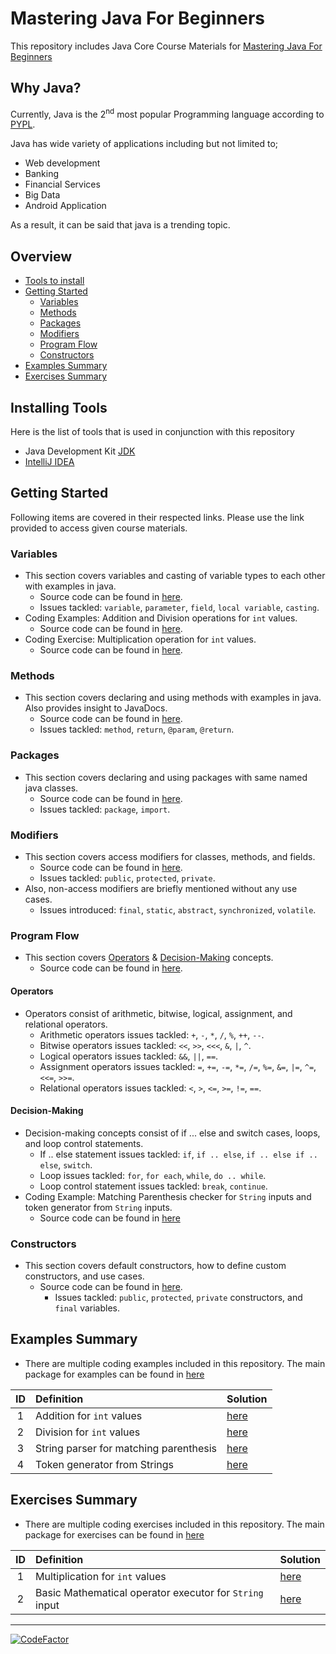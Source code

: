 # Mastering Java For Beginners
This repository includes Java Core Course Materials for [Mastering Java For Beginners](https://www.udemy.com/course/draft/3554715/learn/lecture/22985404/?instructorPreviewMode=student_v4#content)  

## Why Java?
Currently, Java is the 2<sup>nd</sup> most popular Programming language according to [PYPL](https://pypl.github.io/PYPL.html). 

Java has wide variety of applications including but not limited to;
  * Web development
  * Banking
  * Financial Services
  * Big Data
  * Android Application

As a result, it can be said that java is a trending topic. 

## Overview
  - [Tools to install](#installing-tools)
  - [Getting Started](#getting-started)
    - [Variables](#variables)
    - [Methods](#methods)
    - [Packages](#packages)
    - [Modifiers](#modifiers)
    - [Program Flow](#program-flow)
    - [Constructors](#constructors)
  - [Examples Summary](#examples-summary)
  - [Exercises Summary](#exercises-summary)

## Installing Tools
Here is the list of tools that is used in conjunction with this repository
  * Java Development Kit [JDK](https://www.oracle.com/java/technologies/javase-downloads.html)
  * [IntelliJ IDEA](https://www.jetbrains.com/idea/)
  
## Getting Started
Following items are covered in their respected links. Please use the link provided to access given course materials.

### Variables
* This section covers variables and casting of variable types to each other with examples in java. 
  * Source code can be found in [here](https://github.com/Umit-Soylu/Mastering-Java-For-Beginners/tree/Variables).
  * Issues tackled: `variable`, `parameter`, `field`, `local variable`, `casting`.
* Coding Examples: Addition and Division operations for `int` values. 
  * Source code can be found in [here](https://github.com/Umit-Soylu/Mastering-Java-For-Beginners/tree/Examples).
* Coding Exercise: Multiplication operation for `int` values.
  * Source code can be found in [here](https://github.com/Umit-Soylu/Mastering-Java-For-Beginners/tree/Exercises).
  
### Methods
* This section covers declaring and using methods with examples in java. Also provides insight to JavaDocs.  
  * Source code can be found in [here](https://github.com/Umit-Soylu/Mastering-Java-For-Beginners/tree/Methods).
  * Issues tackled: `method`, `return`, `@param`, `@return`.
 
### Packages
* This section covers declaring and using packages with same named java classes.  
  * Source code can be found in [here](https://github.com/Umit-Soylu/Mastering-Java-For-Beginners/tree/Packages).
  * Issues tackled: `package`, `import`.

### Modifiers
* This section covers access modifiers for classes, methods, and fields.
    * Source code can be found in [here](https://github.com/Umit-Soylu/Mastering-Java-For-Beginners/tree/Modifiers).
    * Issues tackled: `public`, `protected`, `private`.
* Also, non-access modifiers are briefly mentioned without any use cases. 
    * Issues introduced: `final`, `static`, `abstract`, `synchronized`, `volatile`.

### Program Flow
* This section covers [Operators](#operators) & [Decision-Making](#decision-making) concepts.
  * Source code can be found in [here](https://github.com/Umit-Soylu/Mastering-Java-For-Beginners/tree/program_flow).

#### Operators
* Operators consist of arithmetic, bitwise, logical, assignment, and relational operators. 
    * Arithmetic operators issues tackled: `+`, `-`, `*`, `/`, `%`, `++`, `--`.
    * Bitwise operators issues tackled: `<<`, `>>`, `<<<`, `&`, `|`, `^`.
    * Logical operators issues tackled: `&&`, `||`, `==`.
    * Assignment operators issues tackled: `=`, `+=`, `-=`, `*=`, `/=`, `%=`, `&=`, `|=`, `^=`, `<<=`, `>>=`.
    * Relational operators issues tackled: `<`, `>`, `<=`, `>=`, `!=`, `==`.

#### Decision-Making
* Decision-making concepts consist of if ... else and switch cases, loops, and loop control statements.
    * If .. else statement issues tackled: `if`, `if .. else`, `if .. else if .. else`, `switch`.
    * Loop issues tackled: `for`, `for each`, `while`, `do .. while`.
    * Loop control statement issues tackled: `break`, `continue`.
* Coding Example: Matching Parenthesis checker for `String` inputs and token generator from `String` inputs.
    * Source code can be found in [here](https://github.com/Umit-Soylu/Mastering-Java-For-Beginners/blob/master/src/main/java/com/compiled_with_no_errors/examples/string_parsers/ParseStrings.java)
    
### Constructors
* This section covers default constructors, how to define custom constructors, and use cases.
  * Source code can be found in [here](https://github.com/Umit-Soylu/Mastering-Java-For-Beginners/tree/Constructors/src/main/java/com/compiled_with_no_errors/tutorials/constructors).
      * Issues tackled: `public`, `protected`, `private` constructors, and `final` variables.

## Examples Summary
* There are multiple coding examples included in this repository. The main package for examples can be found in [here](https://github.com/Umit-Soylu/Mastering-Java-For-Beginners/tree/Examples)

ID   | Definition | Solution
:--: | :--------- | :-------
1 | Addition for `int` values | [here](https://github.com/Umit-Soylu/Mastering-Java-For-Beginners/blob/Examples/src/main/java/com/compiled_with_no_errors/examples/mathematical_operations/MathematicalOperations.java)</li>
2 | Division for `int` values | [here](https://github.com/Umit-Soylu/Mastering-Java-For-Beginners/blob/Examples/src/main/java/com/compiled_with_no_errors/examples/mathematical_operations/MathematicalOperations.java)
3 | String parser for matching parenthesis | [here](https://github.com/Umit-Soylu/Mastering-Java-For-Beginners/blob/master/src/main/java/com/compiled_with_no_errors/examples/string_parsers/ParseStrings.java)
4 | Token generator from Strings | [here](https://github.com/Umit-Soylu/Mastering-Java-For-Beginners/blob/master/src/main/java/com/compiled_with_no_errors/examples/string_parsers/ParseStrings.java)

## Exercises Summary
* There are multiple coding exercises included in this repository. The main package for exercises can be found in [here](https://github.com/Umit-Soylu/Mastering-Java-For-Beginners/tree/Exercises)

ID   | Definition | Solution
:--: | :--------- | :-------
1 | Multiplication for `int` values | [here](https://github.com/Umit-Soylu/Mastering-Java-For-Beginners/blob/Exercises/src/main/java/com/compiled_with_no_errors/exercises/mathematical_operations/MathematicalOperations.java)
2 | Basic Mathematical operator executor for `String` input | [here](https://github.com/Umit-Soylu/Mastering-Java-For-Beginners/blob/master/src/main/java/com/compiled_with_no_errors/exercises/string_parsers/MathematicalOperations.java)


----------
[![CodeFactor](https://www.codefactor.io/repository/github/umit-soylu/mastering-java-for-beginners/badge)](https://www.codefactor.io/repository/github/umit-soylu/mastering-java-for-beginners)
